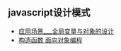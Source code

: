## javascript设计模式
- [应用场景___全局变量与对象的设计](https://github.com/leefinder/blogs/tree/master/src/js-think/day-1)
- [构造函数 面向对象编程](https://github.com/leefinder/blogs/tree/master/src/js-think/day-1)